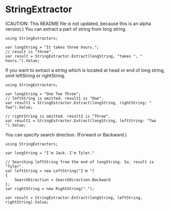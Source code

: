 # StringExtractor
(CAUTION: This README file is not updated, because this is an alpha version.)
You can extract a part of string from long string.
```
using StringExtractors;

var longString = "It takes three hours.";
// result is "three".
var result = StringExtractor.Extract(longString, "takes ", " hours.").Value;
```

If you want to extract a string which is located at head or end of long string, omit leftString or rightString.
```
using StringExtractors;

var longString = "One Two Three";
// leftString is omitted. result1 is "One".
var result1 = StringExtractor.Extract(longString, rightString: " Two").Value;

// rightString is omitted. result2 is "Three".
var result2 = StringExtractor.Extract(longString, leftString: "Two ").Value;
```

You can specify search direction. (Forward or Backward.)
```
using StringExtractors;

var longString = "I'm Jack. I'm Tyler."

// Searching leftString from the end of longString. So, result is "Tyler".
var leftString = new LeftString("I'm ")
{
    SearchDirection = SearchDirection.Backward
};
var rightString = new RightString(".");

var result = StringExtractor.Extract(longString, leftString, rightString).Value;
```